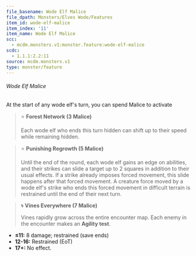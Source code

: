 ```yaml
---
file_basename: Wode Elf Malice
file_dpath: Monsters/Elves Wode/Features
item_id: wode-elf-malice
item_index: '11'
item_name: Wode Elf Malice
scc:
  - mcdm.monsters.v1:monster.feature:wode-elf-malice
scdc:
  - 1.1.1:2.2:11
source: mcdm.monsters.v1
type: monster/feature
---
```


###### Wode Elf Malice

At the start of any wode elf's turn, you can spend Malice to activate

<!-- -->
> ⭐️ **Forest Network (3 Malice)**
>
> Each wode elf who ends this turn hidden can shift up to their speed while remaining hidden.

<!-- -->
> ⭐️ **Punishing Regrowth (5 Malice)**
>
> Until the end of the round, each wode elf gains an edge on abilities, and their strikes can slide a target up to 2 squares in addition to their usual effects. If a strike already imposes forced movement, this slide happens after that forced movement. A creature force moved by a wode elf's strike who ends this forced movement in difficult terrain is restrained until the end of their next turn.

<!-- -->
> 🌀 **Vines Everywhere (7 Malice)**
>
> Vines rapidly grow across the entire encounter map. Each enemy in the encounter makes an **Agility test**.

- **≤11:** 8 damage; restrained (save ends)
- **12-16:** Restrained (EoT)
- **17+:** No effect.
